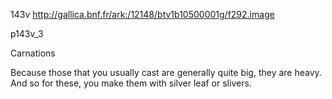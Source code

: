 143v
http://gallica.bnf.fr/ark:/12148/btv1b10500001g/f292.image

p143v_3

Carnations

Because those that you usually cast are generally quite big, they are heavy.  And so for these, you make them with silver leaf or slivers.
